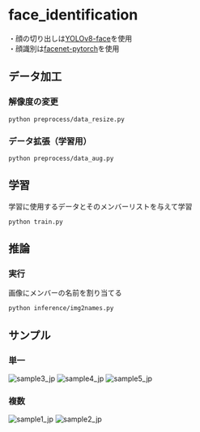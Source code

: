 # face_identification
・顔の切り出しは[YOLOv8-face](https://github.com/akanametov/yolo-face)を使用  
・顔識別は[facenet-pytorch](https://github.com/timesler/facenet-pytorch)を使用

## データ加工
### 解像度の変更
```
python preprocess/data_resize.py
```
### データ拡張（学習用）
```
python preprocess/data_aug.py
```


## 学習
学習に使用するデータとそのメンバーリストを与えて学習
```
python train.py
```

## 推論
### 実行
画像にメンバーの名前を割り当てる
```
python inference/img2names.py
```
## サンプル
### 単一
![sample3_jp](https://github.com/user-attachments/assets/b209dc8d-e030-4f36-9d5e-f778b7ab2343)
![sample4_jp](https://github.com/user-attachments/assets/e7a7aecf-3386-4928-b016-31055f1eb403)
![sample5_jp](https://github.com/user-attachments/assets/7fa16cf7-3fe3-43c7-aaae-4a5a2f9b4937)
### 複数
![sample1_jp](https://github.com/user-attachments/assets/0fe74957-5d7d-47eb-8242-8ad3ddfbbea3)
![sample2_jp](https://github.com/user-attachments/assets/b3cfd422-daa9-4f92-bc13-d288ddb2695c)